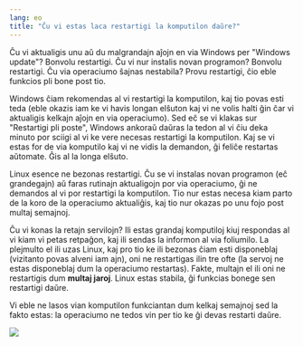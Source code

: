 ```yaml
---
lang: eo
title: "Ĉu vi estas laca restartigi la komputilon daŭre?"
---
```


Ĉu vi aktualigis unu aŭ du malgrandajn aĵojn en via Windows per "Windows update"? Bonvolu restartigi. Ĉu vi nur instalis novan programon? Bonvolu restartigi. Ĉu via operaciumo ŝajnas nestabila? Provu restartigi, ĉio eble funkcios pli bone post tio.

Windows ĉiam rekomendas al vi restartigi la komputilon, kaj tio povas esti teda (eble okazis iam ke vi havis longan elŝuton kaj vi ne volis halti ĝin ĉar vi aktualigis kelkajn aĵojn en via operaciumo). Sed eĉ se vi klakas sur "Restartigi pli poste", Windows ankoraŭ daŭras la tedon al vi ĉiu deka minuto por sciigi al vi ke vere necesas restartigi la komputilon. Kaj se vi estas for de via komputilo kaj vi ne vidis la demandon, ĝi feliĉe restartas aŭtomate. Ĝis al la longa elŝuto.

Linux esence ne bezonas restartigi. Ĉu se vi instalas novan programon (eĉ grandegajn) aŭ faras rutinajn aktualigojn por via operaciumo, ĝi ne demandos al vi por restartigi la komputilon. Tio nur estas necesa kiam parto de la koro de la operaciumo aktualiĝis, kaj tio nur okazas po unu fojo post multaj semajnoj.

Ĉu vi konas la retajn servilojn? Ili estas grandaj komputiloj kiuj respondas al vi kiam vi petas retpaĝon, kaj ili sendas la informon al via foliumilo. La plejmulto el ili uzas Linux, kaj pro tio ke ili bezonas ĉiam esti disponeblaj (vizitanto povas alveni iam ajn), oni ne restartigas ilin tre ofte (la servoj ne estas disponeblaj dum la operaciumo restartas). Fakte, multajn el ili oni ne restartigis dum <b>multaj jaroj</b>. Linux estas stabila, ĝi funkcias bonege sen restartigi daŭre. 

Vi eble ne lasos vian komputilon funkciantan dum kelkaj semajnoj sed la fakto estas: la operaciumo ne tedos vin per tio ke ĝi devas restarti daŭre.

<img src="Images/reboot_all_the_time_thumb.png" />




